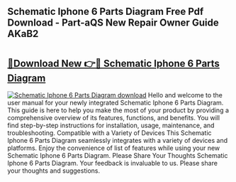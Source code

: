 ## Schematic Iphone 6 Parts Diagram Free Pdf Download - Part-aQS New Repair Owner Guide AKaB2

# <h2><a href="http://dfjx3js.blite.top/?on=Schematic+Iphone+6+Parts+Diagram">🔗Download New 👉🔴 Schematic Iphone 6 Parts Diagram</a></h2>

[![Schematic Iphone 6 Parts Diagram download](https://i.imgur.com/lujVjoI.png)](http://dfjx3js.blite.top/?on=Schematic+Iphone+6+Parts+Diagram)
Hello and welcome to the user manual for your newly integrated Schematic Iphone 6 Parts Diagram. This guide is here to help you make the most of your product by providing a comprehensive overview of its features, functions, and benefits. You will find step-by-step instructions for installation, usage, maintenance, and troubleshooting. Compatible with a Variety of Devices This Schematic Iphone 6 Parts Diagram seamlessly integrates with a variety of devices and platforms. Enjoy the convenience of list of features while using your new Schematic Iphone 6 Parts Diagram. Please Share Your Thoughts Schematic Iphone 6 Parts Diagram. Your feedback is invaluable to us. Please share your thoughts and suggestions.
